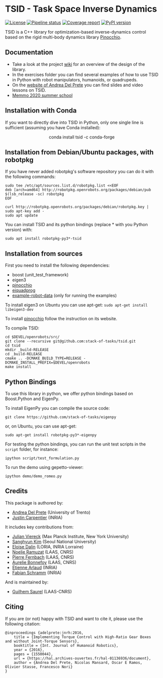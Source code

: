 # TSID - Task Space Inverse Dynamics
[![License](https://img.shields.io/badge/License-BSD%202--Clause-green.svg)](https://opensource.org/licenses/BSD-2-Clause)
[![Pipeline status](https://gitlab.laas.fr/stack-of-tasks/tsid/badges/master/pipeline.svg)](https://gitlab.laas.fr/stack-of-tasks/tsid/commits/master)
[![Coverage report](https://gitlab.laas.fr/stack-of-tasks/tsid/badges/master/coverage.svg?job=doc-coverage)](http://projects.laas.fr/gepetto/doc/stack-of-tasks/tsid/master/coverage/)
[![PyPI version](https://badge.fury.io/py/tsid.svg)](https://badge.fury.io/py/tsid)

TSID is a C++ library for optimization-based inverse-dynamics control based on the rigid multi-body dynamics library [Pinocchio](https://github.com/stack-of-tasks/pinocchio).

## Documentation
* Take a look at the project [wiki](https://github.com/stack-of-tasks/tsid/wiki) for an overview of the design of the library.
* In the exercises folder you can find several examples of how to use TSID in Python with robot manipulators, humanoids, or quadrupeds.
* On the [website of Andrea Del Prete](https://andreadelprete.github.io/#teaching) you can find slides and video lessons on TSID.
* [Memmo 2020 summer school](https://memory-of-motion.github.io/summer-school/)

## Installation with Conda

If you want to directly dive into TSID in Python, only one single line is sufficient (assuming you have Conda installed):

<p align="center">
conda install tsid -c conda-forge
</p>


## Installation from Debian/Ubuntu packages, with robotpkg
If you have never added robotpkg's software repository you can do it with the following commands:
```
sudo tee /etc/apt/sources.list.d/robotpkg.list <<EOF
deb [arch=amd64] http://robotpkg.openrobots.org/packages/debian/pub $(lsb_release -sc) robotpkg
EOF

curl http://robotpkg.openrobots.org/packages/debian/robotpkg.key | sudo apt-key add -
sudo apt update
```
You can install TSID and its python bindings (replace * with you Python version) with:
```
sudo apt install robotpkg-py3*-tsid
```


## Installation from sources

First you need to install the following dependencies:
* boost (unit_test_framework)
* eigen3
* [pinocchio](https://github.com/stack-of-tasks/pinocchio)
* [eiquadprog](https://github.com/stack-of-tasks/eiquadprog)
* [example-robot-data](https://github.com/Gepetto/example-robot-data) (only for running the examples)

To install eigen3 on Ubuntu you can use apt-get:
  `sudo apt-get install libeigen3-dev`

To install [pinocchio](https://github.com/stack-of-tasks/pinocchio) follow the instruction on its website.

To compile TSID:

    cd $DEVEL/openrobots/src/
    git clone --recursive git@github.com:stack-of-tasks/tsid.git
    cd tsid
    mkdir _build-RELEASE
    cd _build-RELEASE
    cmake .. -DCMAKE_BUILD_TYPE=RELEASE -DCMAKE_INSTALL_PREFIX=$DEVEL/openrobots
    make install

## Python Bindings
To use this library in python, we offer python bindings based on Boost.Python and EigenPy.

To install EigenPy you can compile the source code:

    git clone https://github.com/stack-of-tasks/eigenpy

or, on Ubuntu, you can use apt-get:

    sudo apt-get install robotpkg-py3*-eigenpy

For testing the python bindings, you can run the unit test scripts in the `script` folder, for instance:

    ipython script/test_formulation.py

To run the demo using gepetto-viewer:

    ipython demo/demo_romeo.py

## Credits

This package is authored by:

- [Andrea Del Prete](https://andreadelprete.github.io) (University of Trento)
- [Justin Carpentier](https://jcarpent.github.io) (INRIA)

It includes key contributions from:

- [Julian Viereck](https://github.com/jviereck) (Max Planck Institute, New  York  University)
- [Sanghyun Kim](https://github.com/ggory15) (Seoul National University)
- [Eloise Dalin](https://github.com/dalinel) (LORIA, INRIA Lorraine)
- [Noelie Ramuzat](https://github.com/NoelieRamuzat) (LAAS, CNRS)
- [Pierre Fernbach](https://github.com/pFernbach) (LAAS, CNRS)
- [Aurelie Bonnefoy](https://github.com/ABonnefoy) (LAAS, CNRS)
- [Etienne Arlaud](https://github.com/EtienneAr) (INRIA)
- [Fabian Schramm](https://github.com/fabinsch) (INRIA)

And is maintained by:

- [Guilhem Saurel](https://github.com/nim65s) (LAAS-CNRS)

## Citing

If you are (or not) happy with TSID and want to cite it, please use the following citation:

    @inproceedings {adelprete:jnrh:2016,
	    title = {Implementing Torque Control with High-Ratio Gear Boxes and without Joint-Torque Sensors},
	    booktitle = {Int. Journal of Humanoid Robotics},
	    year = {2016},
	    pages = {1550044},
	    url = {https://hal.archives-ouvertes.fr/hal-01136936/document},
	    author = {Andrea Del Prete, Nicolas Mansard, Oscar E Ramos, Olivier Stasse, Francesco Nori}
    }

